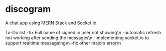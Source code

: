# discogram
A chat app using MERN Stack and Socket.io

To-Do list
-fix Full name of signed in user not showing\n
-automatic refresh not working after sending the messages\n
-implementing socket.io to support realtime messageing\n
-fix other majors error\n
